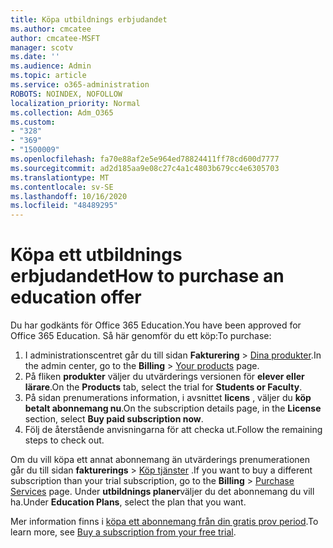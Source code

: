 ```yaml
---
title: Köpa utbildnings erbjudandet
ms.author: cmcatee
author: cmcatee-MSFT
manager: scotv
ms.date: ''
ms.audience: Admin
ms.topic: article
ms.service: o365-administration
ROBOTS: NOINDEX, NOFOLLOW
localization_priority: Normal
ms.collection: Adm_O365
ms.custom:
- "328"
- "369"
- "1500009"
ms.openlocfilehash: fa70e88af2e5e964ed78824411ff78cd600d7777
ms.sourcegitcommit: ad2d185aa9e08c27c4a1c4803b679cc4e6305703
ms.translationtype: MT
ms.contentlocale: sv-SE
ms.lasthandoff: 10/16/2020
ms.locfileid: "48489295"
---
```

# <a name="how-to-purchase-an-education-offer"></a><span data-ttu-id="9384c-102">Köpa ett utbildnings erbjudandet</span><span class="sxs-lookup"><span data-stu-id="9384c-102">How to purchase an education offer</span></span>

<span data-ttu-id="9384c-103">Du har godkänts för Office 365 Education.</span><span class="sxs-lookup"><span data-stu-id="9384c-103">You have been approved for Office 365 Education.</span></span> <span data-ttu-id="9384c-104">Så här genomför du ett köp:</span><span class="sxs-lookup"><span data-stu-id="9384c-104">To purchase:</span></span>
  
1. <span data-ttu-id="9384c-105">I administrationscentret går du till sidan **Fakturering** \> [Dina produkter](https://go.microsoft.com/fwlink/p/?linkid=842054).</span><span class="sxs-lookup"><span data-stu-id="9384c-105">In the admin center, go to the **Billing** \> [Your products](https://go.microsoft.com/fwlink/p/?linkid=842054) page.</span></span>
2. <span data-ttu-id="9384c-106">På fliken **produkter** väljer du utvärderings versionen för **elever eller lärare**.</span><span class="sxs-lookup"><span data-stu-id="9384c-106">On the **Products** tab, select the trial for **Students or Faculty**.</span></span>
3. <span data-ttu-id="9384c-107">På sidan prenumerations information, i avsnittet **licens** , väljer du **köp betalt abonnemang nu**.</span><span class="sxs-lookup"><span data-stu-id="9384c-107">On the subscription details page, in the **License** section, select **Buy paid subscription now**.</span></span>
4. <span data-ttu-id="9384c-108">Följ de återstående anvisningarna för att checka ut.</span><span class="sxs-lookup"><span data-stu-id="9384c-108">Follow the remaining steps to check out.</span></span>

<span data-ttu-id="9384c-109">Om du vill köpa ett annat abonnemang än utvärderings prenumerationen går du till sidan **fakturerings** \> [Köp tjänster](https://go.microsoft.com/fwlink/p/?linkid=868433) .</span><span class="sxs-lookup"><span data-stu-id="9384c-109">If you want to buy a different subscription than your trial subscription, go to the **Billing** \> [Purchase Services](https://go.microsoft.com/fwlink/p/?linkid=868433) page.</span></span> <span data-ttu-id="9384c-110">Under **utbildnings planer**väljer du det abonnemang du vill ha.</span><span class="sxs-lookup"><span data-stu-id="9384c-110">Under **Education Plans**, select the plan that you want.</span></span>

<span data-ttu-id="9384c-111">Mer information finns i [köpa ett abonnemang från din gratis prov period](https://docs.microsoft.com/microsoft-365/commerce/try-or-buy-microsoft-365#buy-a-subscription-from-your-free-trial).</span><span class="sxs-lookup"><span data-stu-id="9384c-111">To learn more, see [Buy a subscription from your free trial](https://docs.microsoft.com/microsoft-365/commerce/try-or-buy-microsoft-365#buy-a-subscription-from-your-free-trial).</span></span>